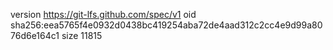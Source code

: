 version https://git-lfs.github.com/spec/v1
oid sha256:eea5765f4e0932d0438bc419254aba72de4aad312c2cc4e9d99a8076d6e164c1
size 11815

